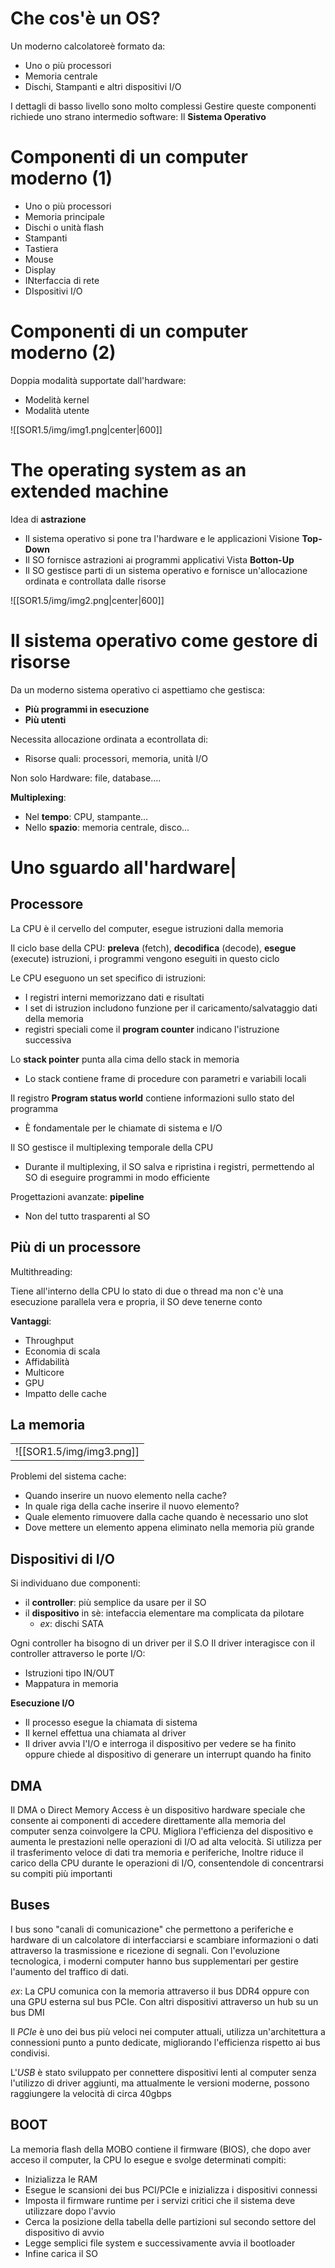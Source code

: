 # Che cos'è un OS?
Un moderno calcolatoreè formato da:
- Uno o più processori
- Memoria centrale
- Dischi, Stampanti e altri dispositivi I/O

I dettagli di basso livello sono molto complessi
Gestire queste componenti richiede uno strano intermedio software: Il **Sistema Operativo**

# Componenti di un computer moderno (1)
- Uno o più processori
- Memoria principale
- Dischi o unità flash
- Stampanti
- Tastiera
- Mouse
- Display
- INterfaccia di rete
- DIspositivi I/O

# Componenti di un computer moderno (2)
Doppia modalità supportate dall'hardware:
- Modelità kernel
- Modalità utente

![[SOR1.5/img/img1.png\|center\|600]]

# The operating system as an extended machine
Idea di **astrazione**
- Il sistema operativo si pone tra l'hardware e le applicazioni
Visione **Top-Down**
- Il SO fornisce astrazioni ai programmi applicativi
Vista **Botton-Up**
- Il SO gestisce parti di un sistema operativo e fornisce un'allocazione ordinata e controllata dalle risorse

![[SOR1.5/img/img2.png\|center\|600]]

# Il sistema operativo come gestore di risorse
Da un moderno sistema operativo ci aspettiamo che gestisca:
- **Più programmi in esecuzione**
- **Più utenti**

Necessita allocazione ordinata a econtrollata di:
- Risorse quali: processori, memoria, unità I/O

Non solo Hardware: file, database....

**Multiplexing**:
- Nel **tempo**: CPU, stampante...
- Nello **spazio**: memoria centrale, disco...

# Uno sguardo all'hardware|
## Processore

La CPU è il cervello del computer, esegue istruzioni dalla memoria

Il ciclo base della CPU: **preleva** (fetch), **decodifica** (decode), **esegue** (execute) istruzioni, i programmi vengono eseguiti in questo ciclo

Le CPU eseguono un set specifico di istruzioni:
- I registri interni memorizzano dati e risultati
- I set di istruzion includono funzione per il caricamento/salvataggio dati della memoria
- registri speciali come il **program counter** indicano l'istruzione successiva

Lo **stack pointer** punta alla cima dello stack in memoria

- Lo stack contiene frame di procedure con parametri e variabili locali

Il registro **Program status world** contiene informazioni sullo stato del programma
- È fondamentale per le chiamate di sistema e I/O

Il SO gestisce il multiplexing temporale della CPU
- Durante il multiplexing, il SO salva e ripristina i registri, permettendo al SO di eseguire programmi in modo efficiente

Progettazioni avanzate: **pipeline**
- Non del tutto trasparenti al SO
## Più di un processore

Multithreading:

Tiene all'interno della CPU lo stato di due o thread ma non c'è una esecuzione parallela vera e propria, il SO deve tenerne conto

**Vantaggi**:

- Throughput
- Economia di scala
- Affidabilità
- Multicore
- GPU
- Impatto delle cache

## La memoria
|   |
|---|
|![[SOR1.5/img/img3.png]]|

Problemi del sistema cache:

- Quando inserire un nuovo elemento nella cache?
- In quale riga della cache inserire il nuovo elemento?
- Quale elemento rimuovere dalla cache quando è necessario uno slot
- Dove mettere un elemento appena eliminato nella memoria più grande
## Dispositivi di I/O
Si individuano due componenti:
- il **controller**: più semplice da usare per il SO
- il **dispositivo** in sè: intefaccia elementare ma complicata da pilotare
	- *ex*: dischi SATA

Ogni controller ha bisogno di un driver per il S.O
Il driver interagisce con il controller attraverso le porte I/O:
- Istruzioni tipo IN/OUT
- Mappatura in memoria

**Esecuzione I/O**
- Il processo esegue la chiamata di sistema
- Il kernel effettua una chiamata al driver
- Il driver avvia l'I/O e interroga il dispositivo per vedere se ha finito oppure chiede al dispositivo di generare un interrupt quando ha finito

## DMA
Il DMA o Direct Memory Access è un dispositivo hardware speciale che consente ai componenti di accedere direttamente alla memoria del computer senza coinvolgere la CPU. Migliora l'efficienza del dispositivo e aumenta le prestazioni nelle operazioni di I/O ad alta velocità. Si utilizza per il trasferimento veloce di dati tra memoria e periferiche, Inoltre riduce il carico della CPU durante le operazioni di I/O, consentendole di concentrarsi su compiti più importanti 

## Buses
I bus sono "canali di comunicazione" che permettono a periferiche e hardware di un calcolatore di interfacciarsi e scambiare informazioni o dati attraverso la trasmissione e ricezione di segnali. Con l'evoluzione tecnologica, i moderni computer hanno bus supplementari per gestire l'aumento del traffico di dati.

*ex*: La CPU comunica con la memoria attraverso il bus DDR4 oppure con una GPU esterna sul bus PCIe. Con altri dispositivi attraverso un hub su un bus DMI

Il *PCIe* è uno dei bus più veloci nei computer attuali, utilizza un'architettura a connessioni punto a punto dedicate, migliorando l'efficienza rispetto ai bus condivisi.

L'*USB* è stato sviluppato per connettere dispositivi lenti al computer senza l'utilizzo di driver aggiunti, ma attualmente le versioni moderne, possono raggiungere la velocità di circa 40gbps

## BOOT
La memoria flash della MOBO contiene il firmware (BIOS), che dopo aver acceso il computer, la CPU lo esegue e svolge determinati compiti:
- Inizializza le RAM
- Esegue le scansioni dei bus PCI/PCIe e inizializza i dispositivi connessi
- Imposta il firmware runtime per i servizi critici che il sistema deve utilizzare dopo l'avvio
- Cerca la posizione della tabella delle partizioni sul secondo settore del dispositivo di avvio
- Legge semplici file system e successivamente avvia il bootloader 
- Infine carica il SO